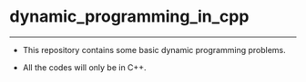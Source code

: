 # dynamic_programming_in_cpp

---

- This repository contains some basic dynamic programming problems.

- All the codes will only be in C++.

